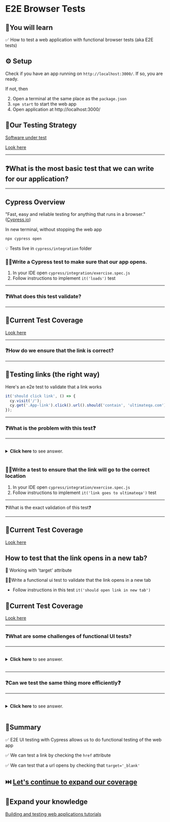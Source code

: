 # E2E Browser Tests

## 🧠You will learn

✅ How to test a web application with functional browser tests (aka E2E tests)

## ⚙️ Setup

Check if you have an app running on `http://localhost:3000/`. If so, you are ready.

If not, then

2. Open a terminal at the same place as the `package.json`
3. `npm start` to start the web app
4. Open application at http://localhost:3000/

## 🧪Our Testing Strategy

[Software under test](http://localhost:3000/)

[Look here](TEST-COVERAGE.md)

---

## ❓What is the most basic test that we can write for our application?

---

## Cypress Overview

"Fast, easy and reliable testing for anything that runs in a browser."([Cypress.io](https://www.cypress.io/))

In new terminal, without stopping the web app

```bash
npx cypress open
```

💡 Tests live in `cypress/integration` folder

### 🏋️‍♀️Write a Cypress test to make sure that our app opens.

1. In your IDE open `cypress/integration/exercise.spec.js`
2. Follow instructions to implement `it('loads')` test

---

### ❓What does this test validate?

---

## 🧪Current Test Coverage

[Look here](TEST-COVERAGE.md)

---

### ❓How do we ensure that the link is correct?

---

## 🔗Testing links (the right way)

Here's an e2e test to validate that a link works

```js
it('should click link', () => {
  cy.visit('/');
  cy.get('.App-link').click().url().should('contain', 'ultimateqa.com');
});
```

---

### ❓What is the problem with this test❓

---

<br/>
  <details>
    <summary>
      <strong>Click here</strong> to see answer.
    </summary>

1. We should never need to test that a link is clickable, this is the browser's native behavior
2. We should never need to test that a link opens a new tab

  </details>

</br>

### 🏋️‍♀️Write a test to ensure that the link will go to the correct location

1. In your IDE open `cypress/integration/exercise.spec.js`
2. Follow instructions to implement `it('link goes to ultimateqa')` test

---

❓What is the exact validation of this test❓

---

## 🧪Current Test Coverage

[Look here](TEST-COVERAGE.md)

## How to test that the link opens in a new tab?

👀 Working with 'target' attribute

🏋️‍♀️Write a functional ui test to validate that the link opens in a new tab

- Follow instructions in this test `it('should open link in new tab')`

## 🧪Current Test Coverage

[Look here](TEST-COVERAGE.md)

---

### ❓What are some challenges of functional UI tests?

---

<br/>
  <details>
    <summary>
      <strong>Click here</strong> to see answer.
    </summary>

1. Need a browser
2. Need a server
3. Need to deal with network issues
4. Test will be slower
5. Need an extra dependency (Cypress)
6. Need to learn extra dependency API

  </details>

</br>

---

### ❓Can we test the same thing more efficiently❓

---

<br/>
  <details>
    <summary>
      <strong>Click here</strong> to see answer.
    </summary>

Using component tests

[How to run a component test](https://youtu.be/VQLf1pLWDjc?t=166) followed by
[How to create a test for a link](https://youtu.be/VQLf1pLWDjc?t=821)

[Examples of using component tests](https://github.com/nadvolod/testing-best-practices#testing-a-button)

  </details>

</br>

## 📝Summary

✅ E2E UI testing with Cypress allows us to do functional testing of the web app

✅ We can test a link by checking the `href` attribute

✅ We can test that a url opens by checking that `target='_blank'`

## ⏭️ [Let's continue to expand our coverage](VISUAL.md)

## 🧠Expand your knowledge

[Building and testing web applications tutorials](https://www.youtube.com/playlist?list=PLSRQwlkmpdj5ak1Rxahdo6mguhbcCOePR)

